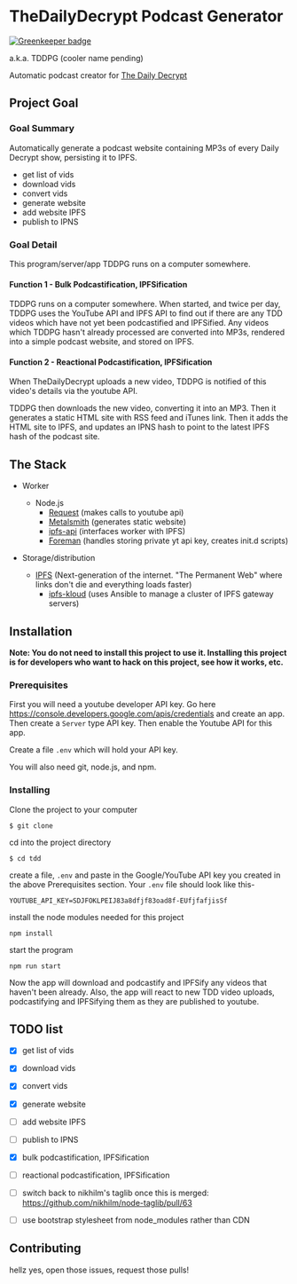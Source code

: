 # TheDailyDecrypt Podcast Generator

[![Greenkeeper badge](https://badges.greenkeeper.io/insanity54/TDD.svg)](https://greenkeeper.io/)

a.k.a. TDDPG (cooler name pending)

Automatic podcast creator for [The Daily Decrypt](https://www.youtube.com/channel/UCqNCLd2r19wpWWQE6yDLOOQ)

## Project Goal

### Goal Summary

Automatically generate a podcast website containing MP3s of every Daily Decrypt show, persisting it to IPFS.

* get list of vids
* download vids
* convert vids
* generate website
* add website IPFS
* publish to IPNS


### Goal Detail

This program/server/app TDDPG runs on a computer somewhere.


#### Function 1 - Bulk Podcastification, IPFSification

TDDPG runs on a computer somewhere. When started, and twice per day, TDDPG uses the YouTube API and IPFS API to find out if there are any TDD videos which have not yet been podcastified and IPFSified. Any videos which TDDPG hasn't already processed are converted into MP3s, rendered into a simple podcast website, and stored on IPFS.


#### Function 2 - Reactional Podcastification, IPFSification

When TheDailyDecrypt uploads a new video, TDDPG is notified of this video's details via the youtube API.

TDDPG then downloads the new video, converting it into an MP3. Then it generates a static HTML site with RSS feed and iTunes link. Then it adds the HTML site to IPFS, and updates an IPNS hash to point to the latest IPFS hash of the podcast site.


## The Stack

* Worker
  * Node.js
    * [Request](https://npm.js/package/request) (makes calls to youtube api)
    * [Metalsmith](https://npm.js/package/metalsmith) (generates static website)
    * [ipfs-api](https://npm.js/package/ipfs-api) (interfaces worker with IPFS)
    * [Foreman](https://npm.js/package/foreman) (handles storing private yt api key, creates init.d scripts)

* Storage/distribution
  * [IPFS](https://github.com/ipfs/go-ipfs) (Next-generation of the internet. "The Permanent Web" where links don't die and everything loads faster)
    * [ipfs-kloud](https://github.com/insanity54/ipfs-kloud) (uses Ansible to manage a cluster of IPFS gateway servers)



## Installation

**Note: You do not need to install this project to use it. Installing this project is for developers who want to hack on this project, see how it works, etc.**

### Prerequisites

First you will need a youtube developer API key. Go here https://console.developers.google.com/apis/credentials and create an app. Then create a `Server` type API key. Then enable the Youtube API for this app.

Create a file `.env` which will hold your API key.

You will also need git, node.js, and npm.


### Installing

Clone the project to your computer

    $ git clone

cd into the project directory

    $ cd tdd

create a file, `.env` and paste in the Google/YouTube API key you created in the above Prerequisites section. Your `.env` file should look like this-

    YOUTUBE_API_KEY=SDJFOKLPEIJ83a8dfjf83oad8f-EUfjfafjisSf

install the node modules needed for this project

    npm install

start the program

    npm run start

Now the app will download and podcastify and IPFSify any videos that haven't been already. Also, the app will react to new TDD video uploads, podcastifying and IPFSifying them as they are published to youtube.


## TODO list

* [x] get list of vids
* [x] download vids
* [x] convert vids
* [x] generate website
* [ ] add website IPFS
* [ ] publish to IPNS

* [x] bulk podcastification, IPFSification
* [ ] reactional podcastification, IPFSification

* [ ] switch back to nikhilm's taglib once this is merged: https://github.com/nikhilm/node-taglib/pull/63

* [ ] use bootstrap stylesheet from node_modules rather than CDN

## Contributing

hellz yes, open those issues, request those pulls!
